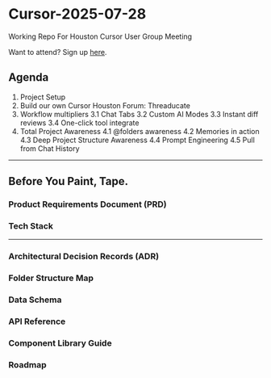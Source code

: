 # Cursor-2025-07-28
Working Repo For Houston Cursor User Group Meeting

Want to attend? Sign up [here](https://lu.ma/event/manage/evt-ypHzMQN1hjS46FG).

## Agenda
1. Project Setup
2. Build our own Cursor Houston Forum: Threaducate
3. Workflow multipliers
   3.1 Chat Tabs
   3.2 Custom AI Modes
   3.3 Instant diff reviews
   3.4 One-click tool integrate
4. Total Project Awareness
  4.1 @folders awareness
  4.2 Memories in action
  4.3 Deep Project Structure Awareness
  4.4 Prompt Engineering
  4.5 Pull from Chat History
   
-------------

## Before You Paint, Tape.

### Product Requirements Document (PRD)

### Tech Stack
-------------
### Architectural Decision Records (ADR)

### Folder Structure Map

### Data Schema

### API Reference

### Component Library Guide 

### Roadmap
